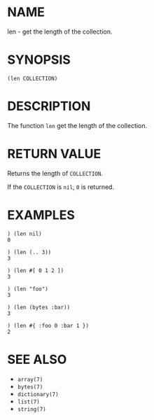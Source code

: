 # NAME
len - get the length of the collection.

# SYNOPSIS

    (len COLLECTION)

# DESCRIPTION
The function `len` get the length of the collection.

# RETURN VALUE
Returns the length of `COLLECTION`.

If the `COLLECTION` is `nil`, `0` is returned.

# EXAMPLES

    ) (len nil)
    0

    ) (len (.. 3))
    3

    ) (len #[ 0 1 2 ])
    3

    ) (len "foo")
    3

    ) (len (bytes :bar))
    3

    ) (len #{ :foo 0 :bar 1 })
    2

# SEE ALSO
- `array(7)`
- `bytes(7)`
- `dictionary(7)`
- `list(7)`
- `string(7)`
